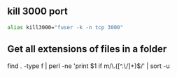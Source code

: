 ## kill 3000 port

```bash
alias kill3000="fuser -k -n tcp 3000"
```

## Get all extensions of files in a folder

find . -type f | perl -ne 'print $1 if m/\.([^.\/]+)$/' | sort -u